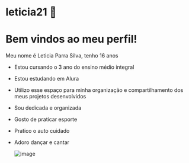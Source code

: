 # leticia21 💖
# Bem vindos ao meu perfil!

Meu nome é Leticia Parra Silva, tenho 16 anos
- Estou cursando o 3 ano do ensino médio integral
- Estou estudando em Alura
- Utilizo esse espaço para minha organização e compartilhamento dos meus projetos desenvolvidos
- Sou dedicada e organizada
- Gosto de praticar esporte
- Pratico o auto cuidado
- Adoro dançar e cantar

  ![image](https://github.com/leticiapitica21/leticia21/assets/119060275/d61e3a4d-f5d1-447d-a18f-3d9315034930)

  
  

